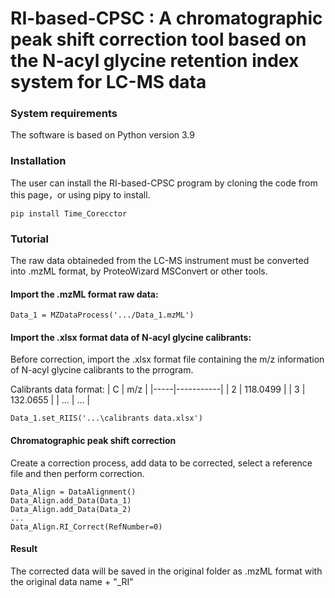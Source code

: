 
# RI-based-CPSC : A chromatographic peak shift correction tool based on the N-acyl glycine retention index system for LC-MS data


### System requirements
The software is based on Python version 3.9

### Installation
The user can install the RI-based-CPSC program by cloning the code from this page，or using pipy to install.

    pip install Time_Corecctor

### Tutorial
The raw data obtaineded from the LC-MS instrument must be converted into .mzML format, by ProteoWizard MSConvert or other tools. 

#### Import the .mzML format raw data:

    Data_1 = MZDataProcess('.../Data_1.mzML')

#### Import the .xlsx format data of N-acyl glycine calibrants:
Before correction, import the .xlsx format file containing the m/z information of N-acyl glycine calibrants to the prrogram.

Calibrants data format:
| C   | m/z       |
|-----|-----------|
| 2   | 118.0499  |
| 3   | 132.0655  |
| ... | ...       |


    Data_1.set_RIIS('...\calibrants data.xlsx')

#### Chromatographic peak shift correction
Create a correction process, add data to be corrected, select a reference file and then perform correction.

    Data_Align = DataAlignment()
    Data_Align.add_Data(Data_1)
    Data_Align.add_Data(Data_2)
    ...
    Data_Align.RI_Correct(RefNumber=0)

#### Result
The corrected data will be saved in the original folder as .mzML format with the original data name + "_RI"
    












